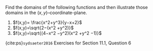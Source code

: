 Find the domains of the following functions and then illustrate those domains in the $(x, y)$–coordinate-plane.

1. $f(x,y)= \frac{x^2+y^3}{y−x+2}$
2. $f(x,y)=\sqrt{2−(x^2 +y^2)}$
3. $f(x,y)=\sqrt{(4−x^2 −y^2)(x^2 +y^2 −1)}$

{cite:ps}`sydsaeter2016`
Exercises for Section 11.1, Question 6
